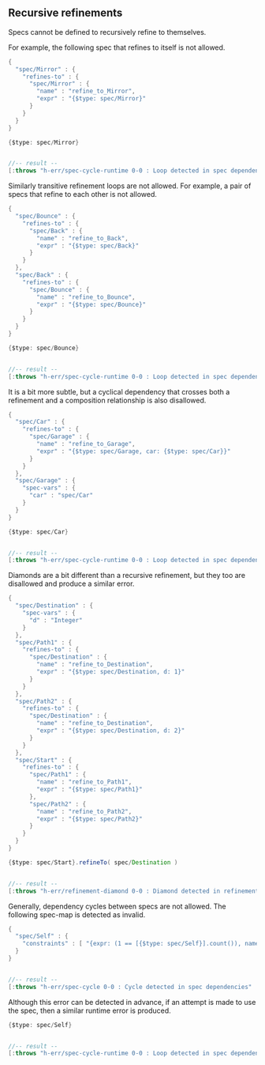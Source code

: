 <!---
  This markdown file was generated. Do not edit.
  -->

## Recursive refinements

Specs cannot be defined to recursively refine to themselves.

For example, the following spec that refines to itself is not allowed.

```java
{
  "spec/Mirror" : {
    "refines-to" : {
      "spec/Mirror" : {
        "name" : "refine_to_Mirror",
        "expr" : "{$type: spec/Mirror}"
      }
    }
  }
}
```

```java
{$type: spec/Mirror}


//-- result --
[:throws "h-err/spec-cycle-runtime 0-0 : Loop detected in spec dependencies"]
```

Similarly transitive refinement loops are not allowed. For example, a pair of specs that refine to each other is not allowed.

```java
{
  "spec/Bounce" : {
    "refines-to" : {
      "spec/Back" : {
        "name" : "refine_to_Back",
        "expr" : "{$type: spec/Back}"
      }
    }
  },
  "spec/Back" : {
    "refines-to" : {
      "spec/Bounce" : {
        "name" : "refine_to_Bounce",
        "expr" : "{$type: spec/Bounce}"
      }
    }
  }
}
```

```java
{$type: spec/Bounce}


//-- result --
[:throws "h-err/spec-cycle-runtime 0-0 : Loop detected in spec dependencies"]
```

It is a bit more subtle, but a cyclical dependency that crosses both a refinement and a composition relationship is also disallowed.

```java
{
  "spec/Car" : {
    "refines-to" : {
      "spec/Garage" : {
        "name" : "refine_to_Garage",
        "expr" : "{$type: spec/Garage, car: {$type: spec/Car}}"
      }
    }
  },
  "spec/Garage" : {
    "spec-vars" : {
      "car" : "spec/Car"
    }
  }
}
```

```java
{$type: spec/Car}


//-- result --
[:throws "h-err/spec-cycle-runtime 0-0 : Loop detected in spec dependencies"]
```

Diamonds are a bit different than a recursive refinement, but they too are disallowed and produce a similar error.

```java
{
  "spec/Destination" : {
    "spec-vars" : {
      "d" : "Integer"
    }
  },
  "spec/Path1" : {
    "refines-to" : {
      "spec/Destination" : {
        "name" : "refine_to_Destination",
        "expr" : "{$type: spec/Destination, d: 1}"
      }
    }
  },
  "spec/Path2" : {
    "refines-to" : {
      "spec/Destination" : {
        "name" : "refine_to_Destination",
        "expr" : "{$type: spec/Destination, d: 2}"
      }
    }
  },
  "spec/Start" : {
    "refines-to" : {
      "spec/Path1" : {
        "name" : "refine_to_Path1",
        "expr" : "{$type: spec/Path1}"
      },
      "spec/Path2" : {
        "name" : "refine_to_Path2",
        "expr" : "{$type: spec/Path2}"
      }
    }
  }
}
```

```java
{$type: spec/Start}.refineTo( spec/Destination )


//-- result --
[:throws "h-err/refinement-diamond 0-0 : Diamond detected in refinement graph"]
```

Generally, dependency cycles between specs are not allowed. The following spec-map is detected as invalid.

```java
{
  "spec/Self" : {
    "constraints" : [ "{expr: (1 == [{$type: spec/Self}].count()), name: \"example\"}" ]
  }
}


//-- result --
[:throws "h-err/spec-cycle 0-0 : Cycle detected in spec dependencies" :h-err/spec-cycle]
```

Although this error can be detected in advance, if an attempt is made to use the spec, then a similar runtime error is produced.

```java
{$type: spec/Self}


//-- result --
[:throws "h-err/spec-cycle-runtime 0-0 : Loop detected in spec dependencies"]
```

